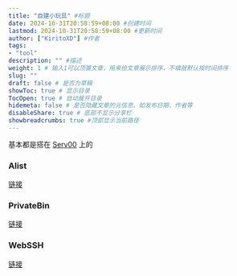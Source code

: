 ```yaml
---
title: "自建小玩具" #标题
date: 2024-10-31T20:58:59+08:00 #创建时间
lastmod: 2024-10-31T20:58:59+08:00 #更新时间
author: ["KiritoXD"] #作者
tags: 
- "tool"
description: "" #描述
weight: 1 # 输入1可以顶置文章，用来给文章展示排序，不填就默认按时间排序
slug: ""
draft: false # 是否为草稿
showToc: true # 显示目录
TocOpen: true # 自动展开目录
hidemeta: false # 是否隐藏文章的元信息，如发布日期、作者等
disableShare: true # 底部不显示分享栏
showbreadcrumbs: true #顶部显示当前路径
---
```


基本都是搭在 [Serv00](https://jtb.mjc.us.kg/?22a060a1ba7d6594#GqvU619NPpS8k9mjqGHdKAxddBgCtEeNjcAYMVK7aW6d) 上的
### Alist  

[链接](https://kiritoxd.us.kg/)  

### PrivateBin  

[链接](https://jtb.mjc.us.kg/)  

### WebSSH  

[链接](https://ssh.mjc.us.kg/)  
